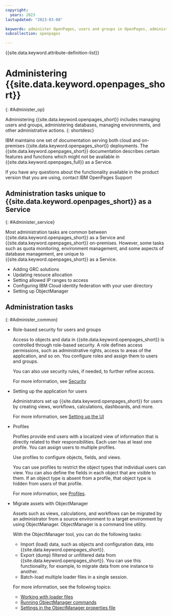```yaml
---
copyright:
  years: 2023
lastupdated: "2023-03-08"

keywords: administer OpenPages, users and groups in OpenPages, administrator in OpenPages, GRC
subcollection: openpages

---
```

{{site.data.keyword.attribute-definition-list}}

# Administering {{site.data.keyword.openpages_short}}
{: #Administer_op}

Administering {{site.data.keyword.openpages_short}} includes managing users and groups, administering databases, managing environments, and other administrative actions.
{: shortdesc}

<!---[Download a Welcome Kit from Planning Analytics Administration](https://www.ibm.com/docs/en/planning-analytics/2.0.0?topic=workspace-download-welcome-kit-from-planning-analytics-administration)
When you receive initial notification that a {{site.data.keyword.PA_SaaS_short}} Welcome Kit is available, you must download the kit from IBM@Box. However, any subsequent Welcome Kits can be downloaded directly from {{site.data.keyword.PA_SaaS_short}} Administration.-->

<!---[Administer users and groups](https://www.ibm.com/docs/en/planning-analytics/2.0.0?topic=workspace-administer-users-groups)
To administer users in {{site.data.keyword.PA_SaaS_short}}, you must be logged in to {{site.data.keyword.PA_SaaS_short}} as an **administrator**. If you have the administrator role and meet all of the requirements, you can invite people who are in the same organization (account) as you to become users in {{site.data.keyword.PA_SaaS_short}} on cloud or upload users to {{site.data.keyword.PA_SaaS_short}} Local.-->

IBM maintains one set of documentation serving both cloud and on-premises {{site.data.keyword.openpages_short}} deployments. The {{site.data.keyword.openpages_short}} documentation describes certain features and functions which might not be available in {{site.data.keyword.openpages_full}} as a Service.

If you have any questions about the functionality available in the product version that you are using, contact IBM OpenPages Support

## Administration tasks unique to {{site.data.keyword.openpages_short}} as a Service
{: #Administer_service}

Most administration tasks are common between {{site.data.keyword.openpages_short}} as a Service and {{site.data.keyword.openpages_short}} on-premises. However, some tasks such as quota monitoring, environment management, and some aspects of database management, are unique to {{site.data.keyword.openpages_short}} as a Service.

- Adding GRC solutions
- Updating resouce allocation
- Setting allowed IP ranges to access
- Configuring IBM Cloud identity federation with your user directory
- Setting up ObjectManager

## Administration tasks
{: #Administer_common}

- Role-based security for users and groups

    Access to objects and data in {{site.data.keyword.openpages_short}} is controlled through role-based security. A role defines access permissions, such as administrative rights, access to areas of the application, and so on. You configure roles and assign them to users and groups.

    You can also use security rules, if needed, to further refine access.

    For more information, see [Security](https://www.ibm.com/docs/SSFUEU_latest/op_grc_admin/c_adm_granting_access_control_using_role_templates.html)

- Setting up the application for users

    Administrators set up {{site.data.keyword.openpages_short}} for users by creating views, workflows, calculations, dashboards, and more.

    For more information, see [Setting up the UI](https://www.ibm.com/docs/SSFUEU_latest/op_grc_admin/t_adm_configuring_newui_overview.html)

- Profiles

    Profiles provide end users with a localized view of information that is directly related to their responsibilities. Each user has at least one profile. You can assign users to multiple profiles.

    Use profiles to configure objects, fields, and views.

    You can use profiles to restrict the object types that individual users can view. You can also define the fields in each object that are visible to them. If an object type is absent from a profile, that object type is hidden from users of that profile.

    For more information, see [Profiles](https://www.ibm.com/docs/SSFUEU_latest/op_grc_admin/c_adm_managing_profiles.html).

- Migrate assets with ObjectManager

    Assets such as views, calculations, and workflows can be migrated by an administrator from a source environment to a target environment by using ObjectManager. ObjectManager is a command line utility.

    With the ObjectManager tool, you can do the following tasks:

    - Import (load) data, such as objects and configuration data, into {{site.data.keyword.openpages_short}}.
    - Export (dump) filtered or unfiltered data from {{site.data.keyword.openpages_short}}. You can use this functionality, for example, to migrate data from one instance to another.
    - Batch-load multiple loader files in a single session.

    For more information, see the following topics:

    - [Working with loader files](https://www.ibm.com/docs/SSFUEU_latest/op_grc_admin/c_adm_working_with_loader_files.html)
    - [Running ObjectManager commands](https://www.ibm.com/docs/SSFUEU_latest/op_grc_admin/c_adm_running_objectmanager_commands.html)
    - [Settings in the ObjectManager properties file](https://www.ibm.com/docs/SSFUEU_latest/op_grc_admin/r_adm_objectmanager_file_properties.html)

<!---[Monitor and administer databases](https://www.ibm.com/docs/en/planning-analytics/2.0.0?topic=workspace-monitor-administer-databases)
{{site.data.keyword.PA_SaaS_short}} Administration includes the ability to monitor and administer your databases from the Administration page. You must be an administrator to access and use the Administration page.-->

<!---[Administer IBM Secure Gateway (cloud only)](https://www.ibm.com/docs/en/planning-analytics/2.0.0?topic=workspace-administer-secure-gateway-cloud-only)
IBM Secure Gateway creates a secure connection and establishes a tunnel between {{site.data.keyword.PA_SaaS_short}} TM1® on cloud and an on - premise data source, typically an RDBMS source.-->

<!---[Customize the interface for your company](https://www.ibm.com/docs/en/planning-analytics/2.0.0?topic=workspace-customize-interface-your-company)
When you receive initial notification that a {{site.data.keyword.PA_SaaS_short}} Welcome Kit is available, you must download the kit from IBM@Box. However, any subsequent Welcome Kits can be downloaded directly from {{site.data.keyword.PA_SaaS_short}} Administration.-->

<!---[Manage integrations](https://www.ibm.com/docs/en/planning-analytics/2.0.0?topic=workspace-download-welcome-kit-from-planning-analytics-administration)
Use the **Integrations** tile to manage {{site.data.keyword.PA_SaaS_short}} integrations with other IBM products and services.-->

